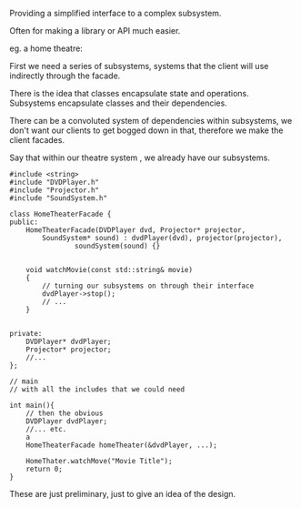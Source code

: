 Providing a simplified interface to a complex subsystem. 

Often for making a library or API much easier. 

eg. a home theatre: 

First we need a series of subsystems, systems that the client will use indirectly through the facade. 

There is the idea that classes encapsulate state and operations. 
Subsystems encapsulate classes and their dependencies. 

There can be a convoluted system of dependencies within subsystems, we don't want our clients to get bogged down in that, therefore we make the client facades. 

Say that within our theatre system , we already have our subsystems. 

```
#include <string> 
#include "DVDPlayer.h"
#include "Projector.h"
#include "SoundSystem.h"

class HomeTheaterFacade { 
public: 
	HomeTheaterFacade(DVDPlayer dvd, Projector* projector, 
		SoundSystem* sound) : dvdPlayer(dvd), projector(projector),
				soundSystem(sound) {}


	void watchMovie(const std::string& movie)
	{ 
		// turning our subsystems on through their interface
		dvdPlayer->stop();
		// ... 
	}


private: 
	DVDPlayer* dvdPlayer;
	Projector* projector;
	//...
};
```

```
// main
// with all the includes that we could need

int main(){
	// then the obvious
	DVDPlayer dvdPlayer;
	//... etc. 
	a
	HomeTheaterFacade homeTheater(&dvdPlayer, ...);

	HomeThater.watchMove("Movie Title");
	return 0;
}
```

These are just preliminary, just to give an idea of the design. 

